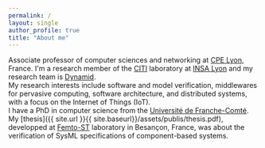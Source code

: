 ```yaml
---
permalink: /
layout: single
author_profile: true
title: "About me"
---
```


Associate professor of computer sciences and networking at [CPE Lyon](http://www.cpe.fr), France. 
I'm a research member of the [CITI](http://www.citi-lab.fr) laboratory at [INSA Lyon](http://www.insa-lyon.fr) and my research team is [Dynamid](http://dynamid.citi-lab.fr).  
My research interests include software and model verification, middlewares for pervasive computing, software architecture, and distributed systems, with a focus on the Internet of Things (IoT).  
I have a PhD in computer science from the [Université de Franche-Comté](http://univ-fcomte.fr). My [thesis]({{ site.url }}{{ site.baseurl}}/assets/publis/thesis.pdf), developped at [Femto-ST](http://www.femto-st.fr) laboratory in Besançon, France, was about the verification of SysML specifications of component-based systems.

